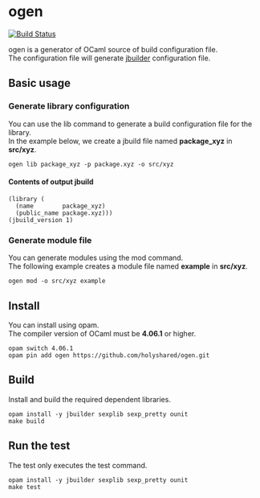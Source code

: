 # ogen

[![Build Status](https://travis-ci.com/holyshared/ogen.svg?branch=master)](https://travis-ci.com/holyshared/ogen)

ogen is a generator of OCaml source of build configuration file.    
The configuration file will generate [jbuilder](https://github.com/janestreet/jbuilder) configuration file.


## Basic usage

### Generate library configuration

You can use the lib command to generate a build configuration file for the library.  
In the example below, we create a jbuild file named **package_xyz** in **src/xyz**.

```shell
ogen lib package_xyz -p package.xyz -o src/xyz
```

#### Contents of output jbuild

```sexp
(library (
  (name        package_xyz)
  (public_name package.xyz)))
(jbuild_version 1)
```

### Generate module file

You can generate modules using the mod command.  
The following example creates a module file named **example** in **src/xyz**.  

```shell
ogen mod -o src/xyz example
```

## Install

You can install using opam.  
The compiler version of OCaml must be **4.06.1** or higher.

```shell
opam switch 4.06.1
opam pin add ogen https://github.com/holyshared/ogen.git
```

## Build

Install and build the required dependent libraries.  

```shell
opam install -y jbuilder sexplib sexp_pretty ounit
make build
```

## Run the test

The test only executes the test command.

```shell
opam install -y jbuilder sexplib sexp_pretty ounit
make test
```
